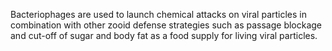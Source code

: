 Bacteriophages are used to launch chemical attacks on viral particles in combination with other zooid defense strategies such as passage blockage and cut-off of sugar and body fat as a food supply for living viral particles.
